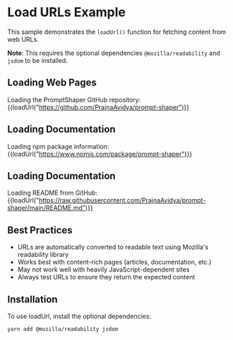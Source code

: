 # Load URLs Example

This sample demonstrates the `loadUrl()` function for fetching content from web URLs.

**Note**: This requires the optional dependencies `@mozilla/readability` and `jsdom` to be installed.

## Loading Web Pages

Loading the PromptShaper GitHub repository:
{{loadUrl("https://github.com/PrajnaAvidya/prompt-shaper")}}

## Loading Documentation

Loading npm package information:
{{loadUrl("https://www.npmjs.com/package/prompt-shaper")}}

## Loading Documentation

Loading README from GitHub:
{{loadUrl("https://raw.githubusercontent.com/PrajnaAvidya/prompt-shaper/main/README.md")}}

## Best Practices

- URLs are automatically converted to readable text using Mozilla's readability library
- Works best with content-rich pages (articles, documentation, etc.)
- May not work well with heavily JavaScript-dependent sites
- Always test URLs to ensure they return the expected content

## Installation

To use loadUrl, install the optional dependencies:
```bash
yarn add @mozilla/readability jsdom
```
